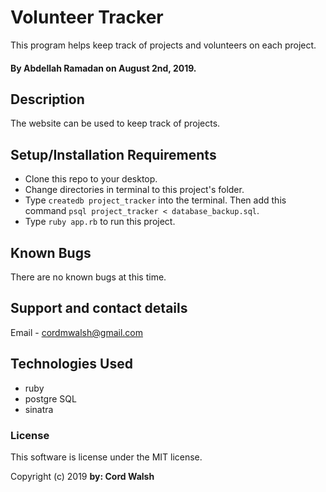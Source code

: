 # Volunteer Tracker

This program helps keep track of projects and volunteers on each project.

#### By Abdellah Ramadan on August 2nd, 2019.

## Description

The website can be used to keep track of projects.

## Setup/Installation Requirements

* Clone this repo to your desktop.
* Change directories in terminal to this project's folder.
* Type `createdb project_tracker` into the terminal. Then add this command `psql project_tracker < database_backup.sql`.
* Type `ruby app.rb` to run this project.


## Known Bugs

There are no known bugs at this time.

## Support and contact details

Email - cordmwalsh@gmail.com


## Technologies Used

* ruby
* postgre SQL
* sinatra

### License

This software is license under the MIT license.

Copyright (c) 2019 **by: Cord Walsh**
